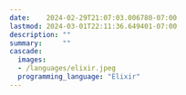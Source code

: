 ```yaml
---
date:    2024-02-29T21:07:03.006780-07:00
lastmod: 2024-03-01T22:11:36.649401-07:00
description: ""
summary:     ""
cascade:
  images:
  - /languages/elixir.jpeg
  programming_language: "Elixir"
---
```

